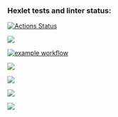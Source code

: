 ### Hexlet tests and linter status:
[![Actions Status](https://github.com/manOpposite/frontend-project-lvl1/workflows/hexlet-check/badge.svg)](https://github.com/manOpposite/frontend-project-lvl1/actions)

<a href="https://codeclimate.com/github/codeclimate/codeclimate/maintainability"><img src="https://api.codeclimate.com/v1/badges/a99a88d28ad37a79dbf6/maintainability" /></a>

[![example workflow](https://github.com/manOpposite/frontend-project-lvl1/actions/workflows/action.yml/badge.svg)](https://github.com/manOpposite/frontend-project-lvl1/actions)

<a href="https://asciinema.org/a/gj88gaG5oMx8bb9ElxLiixn2J" target="_blank"><img src="https://asciinema.org/a/gj88gaG5oMx8bb9ElxLiixn2J.svg" /></a>

<a href="https://asciinema.org/a/8l5cXIxx7XVZx834G6sM6lZqs" target="_blank"><img src="https://asciinema.org/a/8l5cXIxx7XVZx834G6sM6lZqs.svg" /></a>

<a href="https://asciinema.org/a/A1M80P0Zhp6wXhhaw3TNBAs6o" target="_blank"><img src="https://asciinema.org/a/A1M80P0Zhp6wXhhaw3TNBAs6o.svg" /></a>

<a href="https://asciinema.org/a/pF0rYjfFokWoV5TTXFMcGd2cq" target="_blank"><img src="https://asciinema.org/a/pF0rYjfFokWoV5TTXFMcGd2cq.svg" /></a>
